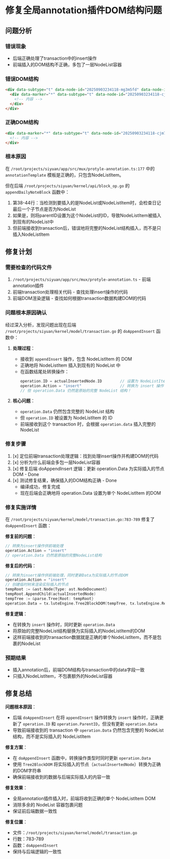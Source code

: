 # 修复全局annotation插件DOM结构问题

## 问题分析

### 错误现象
- 后端正确处理了transaction中的insert操作
- 前端插入的DOM结构不正确，多包了一层NodeList容器

### 错误DOM结构
```html
<div data-subtype="t" data-node-id="20250903234118-mg3m5fd" data-node-index="1" data-type="NodeList" class="list" updated="20250903234118">
  <div data-marker="*" data-subtype="t" data-node-id="20250903234118-cjm7xs2" data-type="NodeListItem" class="li" updated="20250903234118">
    <!-- 内容 -->
  </div>
</div>
```

### 正确DOM结构
```html
<div data-marker="*" data-subtype="t" data-node-id="20250903234118-cjm7xs2" data-type="NodeListItem" class="li" updated="20250903234118">
  <!-- 内容 -->
</div>
```

### 根本原因
在 `/root/projects/siyuan/app/src/mux/protyle-annotation.ts:177` 中的 `annotationTemplate` 模板是正确的，只包含NodeListItem。

但在后端 `/root/projects/siyuan/kernel/api/block_op.go` 的 `appendDailyNoteBlock` 函数中：
1. 第38-44行：当检测到要插入的是NodeList或NodeListItem时，会检查日记最后一个子节点是否为NodeList
2. 如果是，则将parentID设置为这个NodeList的ID，导致NodeListItem被插入到现有的NodeList中
3. 但前端接收到transaction后，错误地将完整的NodeList结构插入，而不是只插入NodeListItem

## 修复计划

### 需要检查的代码文件
1. `/root/projects/siyuan/app/src/mux/protyle-annotation.ts` - 前端annotation插件
2. 前端transaction处理相关代码 - 查找处理insert操作的代码
3. 前端DOM渲染逻辑 - 查找如何根据transaction数据构建DOM的代码

### 问题根本原因确认

经过深入分析，发现问题出现在后端 `/root/projects/siyuan/kernel/model/transaction.go` 的 `doAppendInsert` 函数中：

1. **处理过程**：
   - 接收到 `appendInsert` 操作，包含 NodeListItem 的 DOM
   - 正确地将 NodeListItem 插入到现有的 NodeList 中
   - 在函数结尾处转换操作：
     ```go
     operation.ID = actualInsertedNode.ID        // 设置为 NodeListItem 的 ID
     operation.Action = "insert"                 // 转换为 insert 操作
     // 但 operation.Data 仍然是原始的完整 NodeList 结构！
     ```

2. **核心问题**：
   - `operation.Data` 仍然包含完整的 NodeList 结构
   - 但 `operation.ID` 被设置为 NodeListItem 的 ID
   - 前端接收到这个 transaction 时，会根据 `operation.data` 插入完整的 NodeList

### 修复步骤
1. [x] 定位前端transaction处理逻辑：找到处理insert操作并构建DOM的代码
2. [x] 分析为什么前端会多包一层NodeList容器  
3. [x] 修复后端 doAppendInsert 逻辑：更新 operation.Data 为实际插入的节点DOM - Done
4. [x] 测试修复结果，确保插入的DOM结构正确 - Done
   - 编译成功，修复完成
   - 现在后端会正确地将 operation.Data 设置为单个 NodeListItem 的DOM

### 修复实施详情

在 `/root/projects/siyuan/kernel/model/transaction.go:783-789` 修复了 `doAppendInsert` 函数：

**修复前的问题**：
```go
// 转换为insert操作供前端处理
operation.Action = "insert"
// operation.Data 仍然是原始的完整NodeList结构
```

**修复后的代码**：
```go  
// 转换为insert操作供前端处理，同时更新Data为实际插入的节点DOM
operation.Action = "insert"
// 创建临时树来渲染实际插入的节点
tempRoot := &ast.Node{Type: ast.NodeDocument}
tempRoot.AppendChild(actualInsertedNode)
tempTree := &parse.Tree{Root: tempRoot}
operation.Data = tx.luteEngine.Tree2BlockDOM(tempTree, tx.luteEngine.RenderOptions)
```

**修复逻辑**：
- 在转换为 `insert` 操作时，同时更新 `operation.Data`
- 将原始的完整NodeList结构替换为实际插入的NodeListItem的DOM  
- 这样前端接收到的transaction数据就是正确的单个NodeListItem，而不是包裹的NodeList

### 预期结果
- 插入annotation后，前端DOM结构与transaction中的data字段一致
- 只插入NodeListItem，不包裹额外的NodeList容器

## 修复总结

**问题根本原因**：
- 后端 `doAppendInsert` 在将 `appendInsert` 操作转换为 `insert` 操作时，正确更新了 `operation.ID` 和 `operation.ParentID`，但没有更新 `operation.Data`
- 导致前端接收到的 transaction 中 `operation.Data` 仍然包含完整的 NodeList 结构，而不是实际插入的 NodeListItem

**修复方案**：
- 在 `doAppendInsert` 函数中，转换操作类型时同时更新 `operation.Data`
- 使用 `Tree2BlockDOM` 将实际插入的节点（`actualInsertedNode`）转换为正确的DOM字符串
- 确保前端接收到的数据与后端实际插入的内容一致

**修复效果**：
- 全局annotation插件插入时，前端将收到正确的单个 NodeListItem DOM
- 消除多余的 NodeList 容器包裹问题
- 保证前后端数据一致性

**修复位置**：
- 文件：`/root/projects/siyuan/kernel/model/transaction.go`
- 行数：783-789
- 函数：`doAppendInsert`
- 保持与后端逻辑的一致性